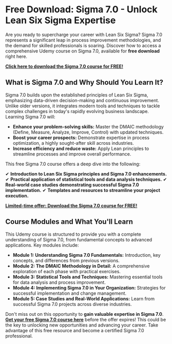 # Free Download: Sigma 7.0 - Unlock Lean Six Sigma Expertise

Are you ready to supercharge your career with Lean Six Sigma? Sigma 7.0 represents a significant leap in process improvement methodologies, and the demand for skilled professionals is soaring. Discover how to access a comprehensive Udemy course on Sigma 7.0, available for **free download** right here.

[**Click here to download the Sigma 7.0 course for FREE!**](https://udemywork.com/sigma-7-0)

## What is Sigma 7.0 and Why Should You Learn It?

Sigma 7.0 builds upon the established principles of Lean Six Sigma, emphasizing data-driven decision-making and continuous improvement. Unlike older versions, it integrates modern tools and techniques to tackle complex challenges in today's rapidly evolving business landscape. Learning Sigma 7.0 will:

*   **Enhance your problem-solving skills:** Master the DMAIC methodology (Define, Measure, Analyze, Improve, Control) with updated techniques.
*   **Boost your career prospects:** Demonstrate expertise in process optimization, a highly sought-after skill across industries.
*   **Increase efficiency and reduce waste:** Apply Lean principles to streamline processes and improve overall performance.

This free Sigma 7.0 course offers a deep dive into the following:

✔ **Introduction to Lean Six Sigma principles and Sigma 7.0 enhancements.**
✔ **Practical application of statistical tools and data analysis techniques.**
✔ **Real-world case studies demonstrating successful Sigma 7.0 implementation.**
✔ **Templates and resources to streamline your project execution.**

[**Limited-time offer: Download the Sigma 7.0 course for FREE!**](https://udemywork.com/sigma-7-0)

## Course Modules and What You'll Learn

This Udemy course is structured to provide you with a complete understanding of Sigma 7.0, from fundamental concepts to advanced applications. Key modules include:

*   **Module 1: Understanding Sigma 7.0 Fundamentals:** Introduction, key concepts, and differences from previous versions.
*   **Module 2: The DMAIC Methodology in Detail:** A comprehensive exploration of each phase with practical exercises.
*   **Module 3: Statistical Tools and Techniques:** Mastering essential tools for data analysis and process improvement.
*   **Module 4: Implementing Sigma 7.0 in Your Organization:** Strategies for successful implementation and change management.
*   **Module 5: Case Studies and Real-World Applications:** Learn from successful Sigma 7.0 projects across diverse industries.

Don't miss out on this opportunity to **gain valuable expertise in Sigma 7.0**. **[Get your free Sigma 7.0 course here](https://udemywork.com/sigma-7-0)** before the offer expires! This could be the key to unlocking new opportunities and advancing your career. Take advantage of this free resource and become a certified Sigma 7.0 professional.
